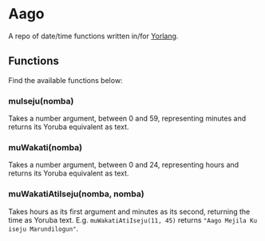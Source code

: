 # Aago

A repo of date/time functions written in/for [Yorlang](https://github.com/anoniscoding/yorlang).

## Functions

Find the available functions below:

### muIseju(nomba)

Takes a number argument, between 0 and 59, representing minutes and returns its Yoruba equivalent as text.

### muWakati(nomba)

Takes a number argument, between 0 and 24, representing hours and returns its Yoruba equivalent as text.

### muWakatiAtiIseju(nomba, nomba)

Takes hours as its first argument and minutes as its second, returning the time as Yoruba text. E.g. `muWakatiAtiIseju(11, 45)` returns `"Aago Mejila Ku iseju Marundilogun"`.